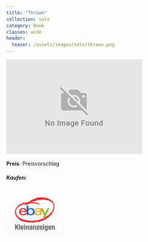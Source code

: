 ```yaml
---
title: "Thrawn"
collection: sale
category: Book
classes: wide
header: 
  teaser: /assets/images/sale/thrawn.png
---
```




<a href="">
  <img src="/assets/images/sale/thrawn.png" alt="Thrawn">
</a>

**Preis**: Preisvorschlag


##### Kaufen:
<a href="">
  <img src="/assets/images/ebay.png" alt="Ebay Kleinanzeigen">
</a>

